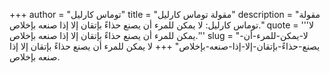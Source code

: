 +++
author = "توماس كارليل"
title = "مقولة توماس كارليل"
description = "مقولة توماس كارليل: لا يمكن للمرء أن يصنع حذاءً بإتقان إلا إذا صنعه بإخلاص."
quote = '''لا يمكن للمرء أن يصنع حذاءً بإتقان إلا إذا صنعه بإخلاص.'''
slug = "لا-يمكن-للمرء-أن-يصنع-حذاءً-بإتقان-إلا-إذا-صنعه-بإخلاص"
+++
لا يمكن للمرء أن يصنع حذاءً بإتقان إلا إذا صنعه بإخلاص.
